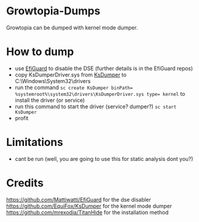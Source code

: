 # Growtopia-Dumps
Growtopia can be dumped with kernel mode dumper.

# How to dump
 - use [EfiGuard](https://github.com/Mattiwatti/EfiGuard) to disable the DSE (further details is in the EfiGuard repos)
 - copy KsDumperDriver.sys from [KsDumper](https://github.com/EquiFox/KsDumper) to C:\Windows\System32\drivers
 - run the command `sc create KsDumper binPath= %systemroot%\system32\drivers\KsDumperDriver.sys type= kernel` to install the driver (or service)
 - run this command to start the driver (service? dumper?) `sc start KsDumper`
 - profit

# Limitations
- cant be run (well, you are going to use this for static analysis dont you?)

# Credits
https://github.com/Mattiwatti/EfiGuard for the dse disabler <br>
https://github.com/EquiFox/KsDumper for the kernel mode dumper <br>
https://github.com/mrexodia/TitanHide for the installation method
